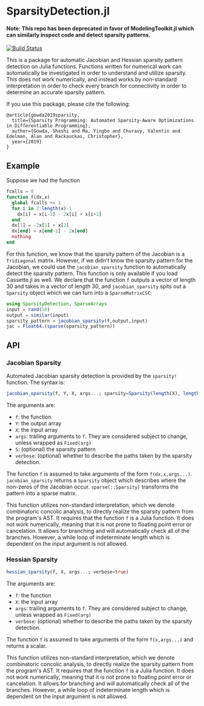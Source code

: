 # SparsityDetection.jl

#### Note: This repo has been deprecated in favor of ModelingToolkit.jl which can similarly inspect code and detect sparsity patterns.

[![Build Status](https://github.com/SciML/SparsityDetection.jl/workflows/CI/badge.svg)](https://github.com/SciML/SparsityDetection.jl/actions?query=workflow%3ACI)

This is a package for automatic Jacobian and Hessian sparsity pattern detection
on Julia functions. Functions written for numerical work can automatically be
investigated in order to understand and utilize sparsity. This does not work
numerically, and instead works by non-standard interpretation in order to
check every branch for connectivity in order to determine an accurate sparsity
pattern.

If you use this package, please cite the following:

```
@article{gowda2019sparsity,
  title={Sparsity Programming: Automated Sparsity-Aware Optimizations in Differentiable Programming},
  author={Gowda, Shashi and Ma, Yingbo and Churavy, Valentin and Edelman, Alan and Rackauckas, Christopher},
  year={2019}
}
```

## Example

Suppose we had the function

```julia
fcalls = 0
function f(dx,x)
  global fcalls += 1
  for i in 2:length(x)-1
    dx[i] = x[i-1] - 2x[i] + x[i+1]
  end
  dx[1] = -2x[1] + x[2]
  dx[end] = x[end-1] - 2x[end]
  nothing
end
```

For this function, we know that the sparsity pattern of the Jacobian is a
`Tridiagonal` matrix. However, if we didn't know the sparsity pattern for
the Jacobian, we could use the `jacobian_sparsity` function to automatically
detect the sparsity pattern. This function is only available if you
load Cassette.jl as well. We declare that the function `f` outputs a
vector of length 30 and takes in a vector of length 30, and `jacobian_sparsity` spits
out a `Sparsity` object which we can turn into a `SparseMatrixCSC`:

```julia
using SparsityDetection, SparseArrays
input = rand(10)
output = similar(input)
sparsity_pattern = jacobian_sparsity(f,output,input)
jac = Float64.(sparse(sparsity_pattern))

```

## API

### Jacobian Sparsity

Automated Jacobian sparsity detection is provided by the `sparsity!` function.
The syntax is:

```julia
jacobian_sparsity(f, Y, X, args...; sparsity=Sparsity(length(X), length(Y)), verbose=true)
```

The arguments are:

- `f`: the function
- `Y`: the output array
- `X`: the input array
- `args`: trailing arguments to `f`. They are considered subject to change, unless wrapped as `Fixed(arg)`
- `S`: (optional) the sparsity pattern
- `verbose`: (optional) whether to describe the paths taken by the sparsity detection.

The function `f` is assumed to take arguments of the form `f(dx,x,args...)`.
`jacobian_sparsity` returns a `Sparsity` object which describes where the non-zeros
of the Jacobian occur. `sparse(::Sparsity)` transforms the pattern into
a sparse matrix.

This function utilizes non-standard interpretation, which we denote
combinatoric concolic analysis, to directly realize the sparsity pattern from
the program's AST. It requires that the function `f` is a Julia function. It
does not work numerically, meaning that it is not prone to floating point error
or cancelation. It allows for branching and will automatically check all of the
branches. However, a while loop of indeterminate length which is dependent
on the input argument is not allowed.

### Hessian Sparsity

```julia
hessian_sparsity(f, X, args...; verbose=true)
```
The arguments are:

- `f`: the function
- `X`: the input array
- `args`: trailing arguments to `f`. They are considered subject to change, unless wrapped as `Fixed(arg)`
- `verbose`: (optional) whether to describe the paths taken by the sparsity detection.

The function `f` is assumed to take arguments of the form `f(x,args...)` and
returns a scalar.

This function utilizes non-standard interpretation, which we denote
combinatoric concolic analysis, to directly realize the sparsity pattern from
the program's AST. It requires that the function `f` is a Julia function. It
does not work numerically, meaning that it is not prone to floating point error
or cancelation. It allows for branching and will automatically check all of the
branches. However, a while loop of indeterminate length which is dependent
on the input argument is not allowed.
